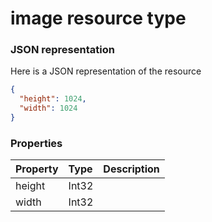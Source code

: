 # image resource type



### JSON representation

Here is a JSON representation of the resource

```json
{
  "height": 1024,
  "width": 1024
}

```
### Properties
| Property	   | Type	|Description|
|:---------------|:--------|:----------|
|height|Int32||
|width|Int32||

<!-- uuid: e9858fa7-b7fe-4109-b567-9a8ed9b10b8b
2015-10-09 18:34:12 UTC -->